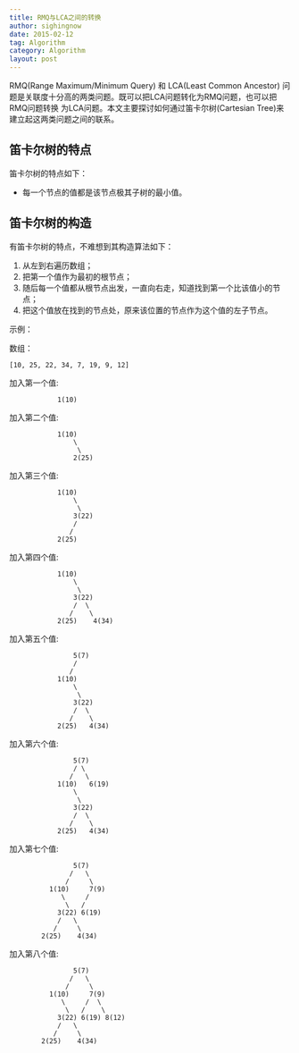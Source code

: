 ```yaml
---
title: RMQ与LCA之间的转换
author: sighingnow
date: 2015-02-12
tag: Algorithm
category: Algorithm
layout: post
---
```


RMQ(Range Maximum/Minimum Query) 和 LCA(Least Common Ancestor) 问题是关联度十分高的两类问题。既可以把LCA问题转化为RMQ问题，也可以把RMQ问题转换
为LCA问题。本文主要探讨如何通过笛卡尔树(Cartesian Tree)来建立起这两类问题之间的联系。

笛卡尔树的特点
-----------------

笛卡尔树的特点如下：

+ 每一个节点的值都是该节点极其子树的最小值。

<!--more-->

笛卡尔树的构造
---------------

有笛卡尔树的特点，不难想到其构造算法如下：

1. 从左到右遍历数组；
2. 把第一个值作为最初的根节点；
3. 随后每一个值都从根节点出发，一直向右走，知道找到第一个比该值小的节点；
4. 把这个值放在找到的节点处，原来该位置的节点作为这个值的左子节点。

示例：

数组：

    [10, 25, 22, 34, 7, 19, 9, 12]

加入第一个值:

~~~
            1(10)
~~~

加入第二个值:

~~~
            1(10)
                \
                 \
                2(25)
~~~

加入第三个值:

~~~
            1(10)
                \
                 \
                3(22)
                /
               /
            2(25)
~~~

加入第四个值:

~~~
            1(10)
                \
                 \
                3(22)
                /  \
               /    \
            2(25)    4(34)
~~~

加入第五个值:

~~~
                5(7)
                /
               /
            1(10)
                \
                 \
                3(22)
                /  \
               /    \
            2(25)   4(34)
~~~

加入第六个值:

~~~
                5(7)
                / \
               /   \
            1(10)   6(19)
                \
                 \
                3(22)
                /  \
               /    \
            2(25)   4(34)
~~~



加入第七个值:

~~~
                5(7)
               /   \
              /     \
          1(10)     7(9)
             \     /
              \   /
            3(22) 6(19)
            /   \
           /     \
        2(25)    4(34)
~~~

加入第八个值:

~~~
                5(7)
               /   \
              /     \
          1(10)     7(9)
             \     /  \
              \   /    \
            3(22) 6(19) 8(12)
            /   \
           /     \
        2(25)    4(34)
~~~





